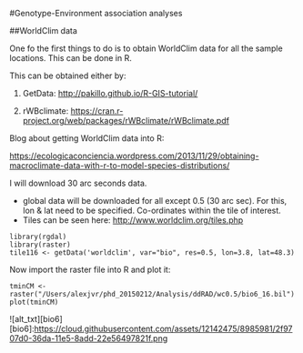 #Genotype-Environment association analyses

##WorldClim data

One fo the first things to do is to obtain WorldClim data for all the sample locations. This can be done in R. 

This can be obtained either by: 

1. GetData: http://pakillo.github.io/R-GIS-tutorial/

2. rWBclimate: https://cran.r-project.org/web/packages/rWBclimate/rWBclimate.pdf


Blog about getting WorldClim data into R: 

https://ecologicaconciencia.wordpress.com/2013/11/29/obtaining-macroclimate-data-with-r-to-model-species-distributions/


I will download 30 arc seconds data.

- global data will be downloaded for all except 0.5 (30 arc sec). For this, lon & lat need to be specified. Co-ordinates within the tile of interest. 
- Tiles can be seen here: http://www.worldclim.org/tiles.php

```
library(rgdal)
library(raster)
tile116 <- getData('worldclim', var="bio", res=0.5, lon=3.8, lat=48.3)
```

Now import the raster file into R and plot it: 
```
tminCM <- raster("/Users/alexjvr/phd_20150212/Analysis/ddRAD/wc0.5/bio6_16.bil") 
plot(tminCM)
```

![alt_txt][bio6]
[bio6]:https://cloud.githubusercontent.com/assets/12142475/8985981/2f9707d0-36da-11e5-8add-22e56497821f.png





